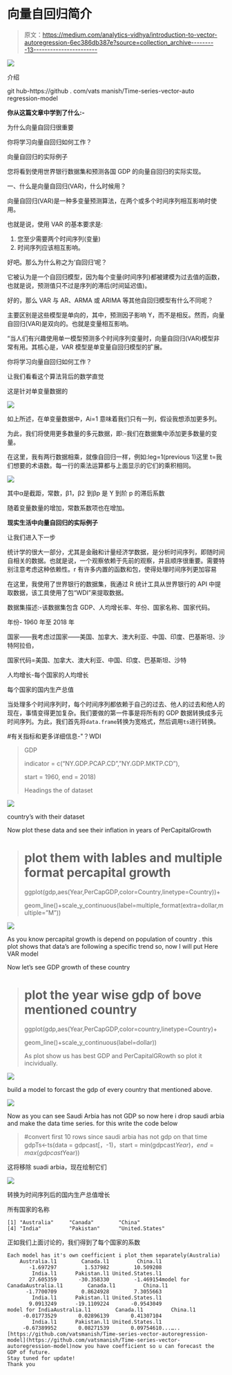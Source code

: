 # 向量自回归简介

> 原文：<https://medium.com/analytics-vidhya/introduction-to-vector-autoregression-6ec386db387e?source=collection_archive---------13----------------------->

![](img/521b7c73bb09c191983fb83a61a8458d.png)

介绍

git hub-https://github . com/vats manish/Time-series-vector-auto regression-model

**你从这篇文章中学到了什么:-**

为什么向量自回归很重要

你将学习向量自回归如何工作？

向量自回归的实际例子

您将看到使用世界银行数据集和预测各国 GDP 的向量自回归的实际实现。

一、什么是向量自回归(VAR)，什么时候用？

向量自回归(VAR)是一种多变量预测算法，在两个或多个时间序列相互影响时使用。

也就是说，使用 VAR 的基本要求是:

1.  您至少需要两个时间序列(变量)
2.  时间序列应该相互影响。

好吧。那么为什么称之为‘自回归’呢？

它被认为是一个自回归模型，因为每个变量(时间序列)都被建模为过去值的函数，也就是说，预测值只不过是序列的滞后(时间延迟值)。

好的，那么 VAR 与 AR、ARMA 或 ARIMA 等其他自回归模型有什么不同呢？

主要区别是这些模型是单向的，其中，预测因子影响 Y，而不是相反。然而，向量自回归(VAR)是双向的。也就是变量相互影响。

“当人们有兴趣使用单一模型预测多个时间序列变量时，向量自回归(VAR)模型非常有用。其核心是，VAR 模型是单变量自回归模型的扩展。

你将学习向量自回归如何工作？

让我们看看这个算法背后的数学直觉

这是针对单变量数据的

![](img/7fd84074f302cb5db577695b08aa317b.png)

如上所述，在单变量数据中，Ai=1 意味着我们只有一列，假设我想添加更多列。

为此，我们将使用更多数量的多元数据，即:-我们在数据集中添加更多数量的变量。

在这里，我有两行数据相乘，就像自回归一样，例如:leg=1(previous 1)这里 t=我们想要的术语数。每一行的乘法运算都与上面显示的它们的乘积相同。

![](img/a0e9344a42402501287bb6f21e27886a.png)

其中α是截距，常数，β1，β2 到βp 是 Y 到阶 p 的滞后系数

随着变量数量的增加，常数系数项也在增加。

**现实生活中向量自回归的实际例子**

让我们进入下一步

统计学的很大一部分，尤其是金融和计量经济学数据，是分析时间序列，即随时间自相关的数据。也就是说，一个观察依赖于先前的观察，并且顺序很重要。需要特别注意考虑这种依赖性。r 有许多内置的函数和包，使得处理时间序列更加容易

在这里，我使用了世界银行的数据集，我通过 R 统计工具从世界银行的 API 中提取数据，该工具使用了包“WDI”来提取数据。

数据集描述:-该数据集包含 GDP、人均增长率、年份、国家名称、国家代码。

年份- 1960 年至 2018 年

国家——我考虑过国家——美国、加拿大、澳大利亚、中国、印度、巴基斯坦、沙特阿拉伯，

国家代码=美国、加拿大、澳大利亚、中国、印度、巴基斯坦、沙特

人均增长-每个国家的人均增长

每个国家的国内生产总值

当处理多个时间序列时，每个时间序列都依赖于自己的过去、他人的过去和他人的现在，事情变得更加复杂。我们要做的第一件事是将所有的 GDP 数据转换成多元时间序列。为此，我们首先将`data.frame`转换为宽格式，然后调用`ts`进行转换。

#有关指标和更多详细信息-"？WDI

> GDP
> 
> indicator = c(“NY.GDP.PCAP.CD”,”NY.GDP.MKTP.CD”),
> 
> start = 1960, end = 2018)
> 
> Headings the of dataset

![](img/1f2e90ba85ec8e76ecb53887f0d3ea3f.png)

country’s with their dataset

Now plot these data and see their inflation in years of PerCapitalGrowth

> # plot them with lables and multiple format percapital growth
> 
> ggplot(gdp,aes(Year,PerCapGDP,color=Country,linetype=Country))+
> 
> geom_line()+scale_y_continuous(label=multiple_format(extra=dollar,multiple=”M”))

![](img/0acebebe8dfcc36559f4b190f15abe70.png)

As you know percapital growth is depend on population of country . this plot shows that data’s are following a specific trend so, now I will put Here VAR model

Now let’s see GDP growth of these country

> # plot the year wise gdp of bove mentioned country
> 
> ggplot(gdp,aes(Year,PerCapGDP,color=country,linetype=Country)+
> 
> geom_line()+scale_y_continuous(label=dollar))
> 
> As plot show us has best GDP and PerCapitalGRowth so plot it incividually.

![](img/dc42057e4f9d4e1c4e94616a2a28375b.png)

build a model to forcast the gdp of every country that mentioned above.

![](img/07d651fb1cf01f8bc030739dd6cf217e.png)

Now as you can see Saudi Arbia has not GDP so now here i drop saudi arbia and make the data time series. for this write the code below

> #convert first 10 rows since saudi arbia has not gdp on that time
> gdpTs<-ts(data = gdpcast[，-1)，start = min(gdpcast$Year)，
> end = max(gdpcast$Year))

这将移除 suadi arbia，现在绘制它们

![](img/f3b7af0c445e982b2efdefeefc62f3e2.png)

转换为时间序列后的国内生产总值增长

所有国家的名称

```
[1] "Australia"     "Canada"        "China"        
[4] "India"         "Pakistan"      "United.States"
```

正如我们上面讨论的，我们得到了每个国家的系数

```
Each model has it's own coefficient i plot them separately(Australia)
    Australia.l1        Canada.l1         China.l1 
       -1.697297         1.537982        10.509208 
        India.l1      Pakistan.l1 United.States.l1 
       27.605359       -30.358330        -1.469154model for CanadaAustralia.l1        Canada.l1         China.l1 
      -1.7700709        0.8624928        7.3055663 
        India.l1      Pakistan.l1 United.States.l1 
       9.0913249      -19.1109224       -0.9543049
model for IndiaAustralia.l1        Canada.l1         China.l1 
     -0.01773529       0.02896139       0.41307104 
        India.l1      Pakistan.l1 United.States.l1 
     -0.67389952       0.08271539       0.09754610...…..[https://github.com/vatsmanish/Time-series-vector-autoregression-model](https://github.com/vatsmanish/Time-series-vector-autoregression-model)now you have coefficient so u can forecast the GDP of future.
Stay tuned for update!
Thank you
```